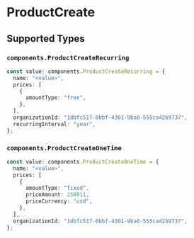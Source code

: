 # ProductCreate


## Supported Types

### `components.ProductCreateRecurring`

```typescript
const value: components.ProductCreateRecurring = {
  name: "<value>",
  prices: [
    {
      amountType: "free",
    },
  ],
  organizationId: "1dbfc517-0bbf-4301-9ba8-555ca42b9737",
  recurringInterval: "year",
};
```

### `components.ProductCreateOneTime`

```typescript
const value: components.ProductCreateOneTime = {
  name: "<value>",
  prices: [
    {
      amountType: "fixed",
      priceAmount: 258011,
      priceCurrency: "usd",
    },
  ],
  organizationId: "1dbfc517-0bbf-4301-9ba8-555ca42b9737",
};
```

